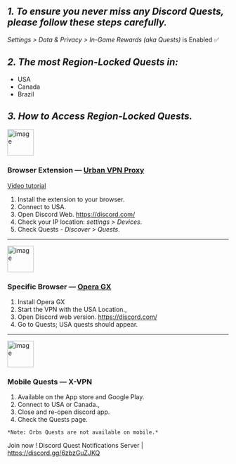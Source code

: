 ## ***1. To ensure you never miss any Discord Quests, please follow these steps carefully.***

 *Settings > Data & Privacy > In-Game Rewards (aka Quests)* is Enabled ✅



## ***2. The most Region-Locked Quests in:***
- USA
- Canada
- Brazil



## ***3. How to Access Region-Locked Quests.***                                  


<img width="60" height="60" alt="image" src="https://github.com/user-attachments/assets/b37d223e-56a5-434f-8daa-6021d4cc58f8" />

### Browser Extension ― [Urban VPN Proxy](https://example.com]https://chromewebstore.google.com/detail/urban-vpn-proxy/eppiocemhmnlbhjplcgkofciiegomcon)    
[Video tutorial](https://www.youtube.com/watch?v=MF4UstBTODs)

1. Install the extension to your browser.
2. Connect to USA.
3. Open Discord Web. https://discord.com/
4. Check your IP location:  *settings > Devices*.
5. Check Quests - *Discover > Quests*.
___________________________________________


<img width="60" height="60" alt="image" src="https://github.com/user-attachments/assets/ef3850ce-b4ac-4c2d-9d07-b06aedeb4d55" />

### Specific Browser ― [Opera GX](https://www.opera.com/gx/gx-browser?edition=std-2&gad_campaignid=19334914248)
1. Install Opera GX
2. Start the VPN with the USA Location.,
3. Open Discord web version. https://discord.com/
4. Go to Quests; USA quests should appear.
___________________________________________
<img width="60" height="60" alt="image" src="https://github.com/user-attachments/assets/d3da50ac-cabc-4cf7-8bb5-3859e778d911" />

### Mobile Quests  ― X-VPN

1. Available on the App store and Google Play.
2. Connect to USA or Canada.,
3. Close and re-open discord app.
4. Check the Quests page.

`*Note: Orbs Quests are not available on mobile.*`


Join now !
Discord Quest Notifications Server | https://discord.gg/6zbzGuZJKQ

